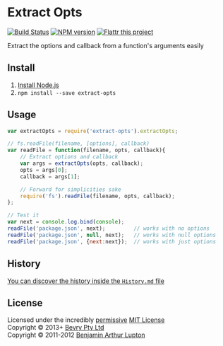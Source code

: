# Extract Opts

[![Build Status](https://secure.travis-ci.org/bevry/extract-opts.png?branch=master)](http://travis-ci.org/bevry/extract-opts)
[![NPM version](https://badge.fury.io/js/extract-opts.png)](https://npmjs.org/package/extract-opts)
[![Flattr this project](https://raw.github.com/balupton/flattr-buttons/master/badge-89x18.gif)](http://flattr.com/thing/344188/balupton-on-Flattr)

Extract the options and callback from a function's arguments easily



## Install

1. [Install Node.js](http://bevry.me/node/install)
2. `npm install --save extract-opts`



## Usage

``` javascript
var extractOpts = require('extract-opts').extractOpts;

// fs.readFile(filename, [options], callback)
var readFile = function(filename, opts, callback){
	// Extract options and callback
	var args = extractOpts(opts, callback);
	opts = args[0];
	callback = args[1];

	// Forward for simplicities sake
	require('fs').readFile(filename, opts, callback);
};

// Test it
var next = console.log.bind(console);
readFile('package.json', next);         // works with no options
readFile('package.json', null, next);   // works with null options
readFile('package.json', {next:next});  // works with just options
```



## History
[You can discover the history inside the `History.md` file](https://github.com/bevry/extract-opts/blob/master/History.md#files)



## License
Licensed under the incredibly [permissive](http://en.wikipedia.org/wiki/Permissive_free_software_licence) [MIT License](http://creativecommons.org/licenses/MIT/)
<br/>Copyright © 2013+ [Bevry Pty Ltd](http://bevry.me)
<br/>Copyright © 2011-2012 [Benjamin Arthur Lupton](http://balupton.com)
